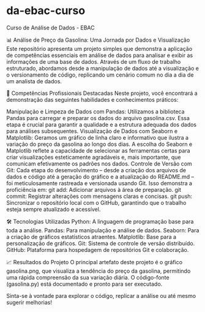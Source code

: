 # da-ebac-curso
Curso de Análise de Dados - EBAC

📊 Análise de Preço da Gasolina: Uma Jornada por Dados e Visualização
Este repositório apresenta um projeto simples que demonstra a aplicação de competências essenciais em análise de dados para analisar e exibir as informações de uma base de dados. Através de um fluxo de trabalho estruturado, abordamos desde a manipulação de dados até a visualização e o versionamento de código, replicando um cenário comum no dia a dia de um analista de dados.

🚀 Competências Profissionais Destacadas
Neste projeto, você encontrará a demonstração das seguintes habilidades e conhecimentos práticos:

Manipulação e Limpeza de Dados com Pandas: Utilizamos a biblioteca Pandas para carregar e preparar os dados do arquivo gasolina.csv. Essa etapa é crucial para garantir a qualidade e a estrutura adequada dos dados para análises subsequentes.
Visualização de Dados com Seaborn e Matplotlib: Geramos um gráfico de linha claro e informativo que ilustra a variação do preço da gasolina ao longo dos dias. A escolha do Seaborn e Matplotlib reflete a capacidade de selecionar as ferramentas certas para criar visualizações esteticamente agradáveis e, mais importante, que comunicam efetivamente os padrões nos dados.
Controle de Versão com Git: Cada etapa do desenvolvimento – desde a criação dos arquivos de dados e código até a geração do gráfico e a atualização do README.md – foi meticulosamente rastreada e versionada usando Git. Isso demonstra a proficiência em:
git add: Adicionar arquivos à área de preparação.
git commit: Registrar alterações com mensagens claras e concisas.
git push: Sincronizar o repositório local com o GitHub, garantindo que o trabalho esteja sempre atualizado e acessível.

🛠️ Tecnologias Utilizadas
Python: A linguagem de programação base para toda a análise.
Pandas: Para manipulação e análise de dados.
Seaborn: Para a criação de gráficos estatísticos atraentes.
Matplotlib: Base para a personalização de gráficos.
Git: Sistema de controle de versão distribuído.
GitHub: Plataforma para hospedagem de repositórios Git e colaboração.

📈 Resultados do Projeto
O principal artefato deste projeto é o gráfico gasolina.png, que visualiza a tendência do preço da gasolina, permitindo uma rápida compreensão da sua variação diária. O código-fonte (gasolina.py) está documentado e pronto para ser executado.

Sinta-se à vontade para explorar o código, replicar a análise ou até mesmo sugerir melhorias!
